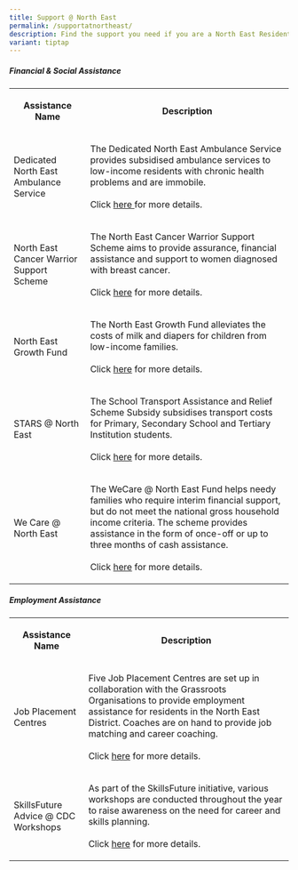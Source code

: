 ```yaml
---
title: Support @ North East
permalink: /supportatnortheast/
description: Find the support you need if you are a North East Resident
variant: tiptap
---
```

<h5>Financial &amp; Social Assistance</h5>
<table style="minWidth: 50px">
<colgroup>
<col>
<col>
</colgroup>
<tbody>
<tr>
<th rowspan="1" colspan="1">
<p>Assistance Name</p>
</th>
<th rowspan="1" colspan="1">
<p>Description</p>
</th>
</tr>
<tr>
<td rowspan="1" colspan="1">
<p>Dedicated North East Ambulance Service</p>
</td>
<td rowspan="1" colspan="1">
<p>The Dedicated North East Ambulance Service provides subsidised ambulance
services to low-income residents with chronic health problems and are immobile.
<br>
<br>Click <a href="https://northeast.cdc.gov.sg/programmes/financial-and-social-assistance/dedicated-north-east-ambulance-service/" rel="noopener noreferrer nofollow" target="_blank">here </a>for
more details.</p>
</td>
</tr>
<tr>
<td rowspan="1" colspan="1">
<p>North East Cancer Warrior Support Scheme</p>
</td>
<td rowspan="1" colspan="1">
<p>The North East Cancer Warrior Support Scheme aims to provide assurance,
financial assistance and support to women diagnosed with breast cancer.
<br>
<br>Click <a href="https://northeast.cdc.gov.sg/programmes/financial-and-social-assistance/cwss/" rel="noopener noreferrer nofollow" target="_blank">here</a> for
more details.</p>
</td>
</tr>
<tr>
<td rowspan="1" colspan="1">
<p></p>
<p>North East Growth Fund</p>
</td>
<td rowspan="1" colspan="1">
<p>The North East Growth Fund alleviates the costs of milk and diapers for
children from low-income families.
<br>
<br>Click <a href="https://northeast.cdc.gov.sg/programmes/financial-and-social-assistance/north-east-growth-fund" rel="noopener noreferrer nofollow" target="_blank">here</a> for
more details.</p>
</td>
</tr>
<tr>
<td rowspan="1" colspan="1">
<p>STARS @ North East</p>
</td>
<td rowspan="1" colspan="1">
<p>The School Transport Assistance and Relief Scheme Subsidy subsidises transport
costs for Primary, Secondary School and Tertiary Institution students.
<br>
<br>Click <a href="https://northeast.cdc.gov.sg/programmes/financial-and-social-assistance/stars/" rel="noopener noreferrer nofollow" target="_blank">here</a> for
more details.</p>
</td>
</tr>
<tr>
<td rowspan="1" colspan="1">
<p>We Care @ North East</p>
</td>
<td rowspan="1" colspan="1">
<p>The WeCare @ North East Fund helps needy families who require interim
financial support, but do not meet the national gross household income
criteria. The scheme provides assistance in the form of once-off or up
to three months of cash assistance.
<br>
<br>Click <a href="https://northeast.cdc.gov.sg/programmes/financial-and-social-assistance/wecare-at-north-east" rel="noopener noreferrer nofollow" target="_blank">here</a> for
more details.</p>
</td>
</tr>
</tbody>
</table>
<h5>Employment Assistance</h5>
<table style="minWidth: 50px">
<colgroup>
<col>
<col>
</colgroup>
<tbody>
<tr>
<th rowspan="1" colspan="1">
<p>Assistance Name</p>
</th>
<th rowspan="1" colspan="1">
<p>Description</p>
</th>
</tr>
<tr>
<td rowspan="1" colspan="1">
<p>Job Placement Centres</p>
</td>
<td rowspan="1" colspan="1">
<p>Five Job Placement Centres are set up in collaboration with the Grassroots
Organisations to provide employment assistance for residents in the North
East District. Coaches are on hand to provide job matching and career coaching.
<br>
<br>Click <a href="https://northeast.cdc.gov.sg/programmes/employment-and-lifelong-learning/job-placement-centres" rel="noopener noreferrer nofollow" target="_blank">here</a> for
more details.</p>
</td>
</tr>
<tr>
<td rowspan="1" colspan="1">
<p>SkillsFuture Advice @ CDC Workshops</p>
</td>
<td rowspan="1" colspan="1">
<p>As part of the SkillsFuture initiative, various workshops are conducted
throughout the year to raise awareness on the need for career and skills
planning.
<br>
<br>Click <a href="https://northeast.cdc.gov.sg/programmes/employment-and-lifelong-learning/skillsfuture-advice-workshops" rel="noopener noreferrer nofollow" target="_blank">here</a> for
more details.</p>
</td>
</tr>
</tbody>
</table>
<p></p>